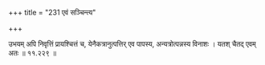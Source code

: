 +++
title = "231 एवं सञ्चिन्त्य"

+++

उभयम् अपि निवृत्तिं प्रायश्चित्तं च, येनैकत्रानुत्पत्तिर् एव पापस्य, अन्यत्रोत्पन्नस्य विनाशः । यतश् चैतद् एवम् अतः ॥ ११.२२९ ॥